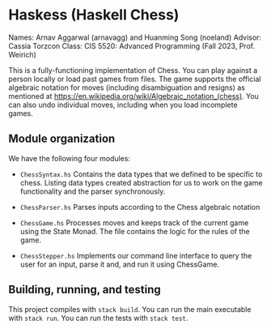 # Haskess (Haskell Chess) 

Names: Arnav Aggarwal (arnavagg) and Huanming Song (noeland)
Advisor: Cassia Torzcon
Class: CIS 5520: Advanced Programming (Fall 2023, Prof. Weirich)

This is a fully-functioning implementation of Chess. You can play against a person locally or load past games from files. The game supports the official algebraic notation for moves (including disambiguation and resigns) as mentioned at https://en.wikipedia.org/wiki/Algebraic_notation_(chess). You can also undo individual moves, including when you load incomplete games.


## Module organization

We have the following four modules:

  - `ChessSyntax.hs` Contains the data types that we defined to be specific to chess. Listing data types created abstraction for us to work on the game functionality and the parser synchronously.
  
  - `ChessParser.hs` Parses inputs according to the Chess algebraic notation
  
  - `ChessGame.hs` Processes moves and keeps track of the current game using the State Monad. The file contains the logic for the rules of the game.

  - `ChessStepper.hs` Implements our command line interface to query the user for an input, parse it and, and run it using ChessGame.

## Building, running, and testing

This project compiles with `stack build`. 
You can run the main executable with `stack run`.
You can run the tests with `stack test`. 